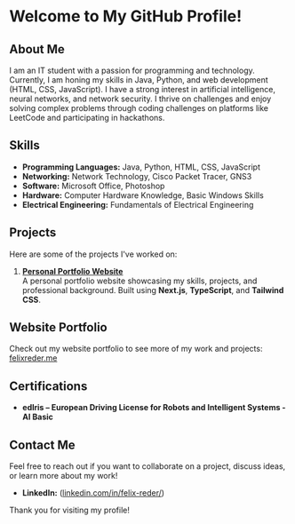 # Welcome to My GitHub Profile!

## About Me
I am an IT student with a passion for programming and technology. Currently, I am honing my skills in Java, Python, and web development (HTML, CSS, JavaScript). 
I have a strong interest in artificial intelligence, neural networks, and network security. I thrive on challenges and enjoy solving complex problems through coding challenges on platforms like LeetCode and participating in hackathons.

## Skills
- **Programming Languages:** Java, Python, HTML, CSS, JavaScript
- **Networking:** Network Technology, Cisco Packet Tracer, GNS3
- **Software:** Microsoft Office, Photoshop
- **Hardware:** Computer Hardware Knowledge, Basic Windows Skills
- **Electrical Engineering:** Fundamentals of Electrical Engineering

## Projects
Here are some of the projects I've worked on:

1. **[Personal Portfolio Website](https://github.com/Zyrok3/MyPortfolio)**  
   A personal portfolio website showcasing my skills, projects, and professional background. Built using **Next.js**, **TypeScript**, and **Tailwind CSS**.

## Website Portfolio
Check out my website portfolio to see more of my work and projects: [felixreder.me](https://felixreder.me/)

## Certifications
- **edlris – European Driving License for Robots and Intelligent Systems - AI Basic**

## Contact Me
Feel free to reach out if you want to collaborate on a project, discuss ideas, or learn more about my work!
- **LinkedIn:** ([linkedin.com/in/felix-reder/](https://www.linkedin.com/in/felix-reder/))

Thank you for visiting my profile!
